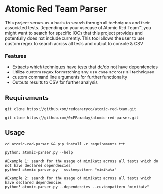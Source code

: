 # Atomic Red Team Parser

This project serves as a basis to search through all techniques and their associated tests. Depending on your usecase of Atomic Red Team™, you might want to search for specific IOCs that this project provides and potentially does not include currently. This tool allows the user to use custom regex to search across all tests and output to console & CSV.

### Features

- Extracts which techniques have tests that do/do not have dependencies
- Utilize custom regex for matching any use case accross all techniques
- custom command line arguments for further functionality
- Outputs results to CSV for further analysis

## Requirements

```shell
git clone https://github.com/redcanaryco/atomic-red-team.git

git clone https://github.com/0xFFaraday/atomic-red-parser.git
```

## Usage

```shell
cd atomic-red-parser && pip install -r requirements.txt

python3 atomic-parser.py --help

#Example 1: search for the usage of mimikatz across all tests which do not have declared dependencies
python3 atomic-parser.py --custompattern "mimikatz"

#Example 2: search for the usage of mimikatz across all tests which have declared dependencies
python3 atomic-parser.py --dependencies --custompattern "mimikatz"
```